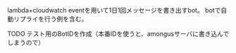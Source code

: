 lambda+cloudwatch eventを用いて1日1回メッセージを書き出すbot。
botで自動リプライを行う例を含む。

TODO
テスト用のBotIDを作成（本番IDを使うと、amongusサーバに書き込んでしまうので）